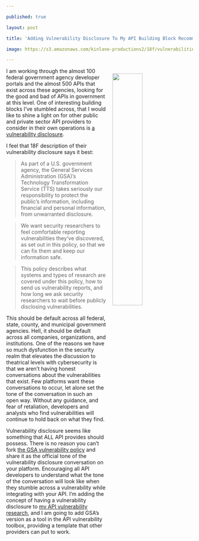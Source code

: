 ---
published: true
layout: post
title: 'Adding Vulnerability Disclosure To My API Building Block Recommendations'
image: https://s3.amazonaws.com/kinlane-productions2/18f/vulnerabilities-disclosure-policy.png
---

<p><a href="https://18f.gsa.gov/vulnerability-disclosure-policy/"><img src="https://s3.amazonaws.com/kinlane-productions2/18f/vulnerabilities-disclosure-policy.png" align="right" width="40%" style="padding: 15px;" /></a>
<p>I am working through the almost 100 federal government agency developer portals and the almost 500 APIs that exist across these agencies, looking for the good and bad of APIs in government at this level. One of interesting building blocks I’ve stumbled across, that I would like to shine a light on for other public and private sector API providers to consider in their own operations is <a href="https://18f.gsa.gov/vulnerability-disclosure-policy/">a vulnerability disclosure</a>.

<p>I feel that 18F description of their vulnerability disclosure says it best:

<blockquote>
  <p>As part of a U.S. government agency, the General Services Administration (GSA)’s Technology Transformation Service (TTS) takes seriously our responsibility to protect the public’s information, including financial and personal information, from unwarranted disclosure.
</blockquote>

<blockquote>
  <p>We want security researchers to feel comfortable reporting vulnerabilities they’ve discovered, as set out in this policy, so that we can fix them and keep our information safe.
</blockquote>

<blockquote>
  <p>This policy describes what systems and types of research are covered under this policy, how to send us vulnerability reports, and how long we ask security researchers to wait before publicly disclosing vulnerabilities.
</blockquote>

<p>This should be default across all federal, state, county, and municipal government agencies. Hell, it should be default across all companies, organizations, and institutions. One of the reasons we have so much dysfunction in the security realm that elevates the discussion to theatrical levels with cybersecurity is that we aren’t having honest conversations about the vulnerabilities that exist. Few platforms want these conversations to occur, let alone set the tone of the conversation in such an open way. Without any guidance, and fear of retaliation, developers and analysts who find vulnerabilities will continue to hold back on what they find.

<p>Vulnerability disclosure seems like something that ALL API provides should possess. There is no reason you can’t fork <a href="https://github.com/18F/vulnerability-disclosure-policy/blob/master/vulnerability-disclosure-policy.md#vulnerability-disclosure-policy">the GSA vulnerability policy</a> and share it as the official tone of the vulnerability disclosure conversation on your platform. Encouraging all API developers to understand what the tone of the conversation will look like when they stumble across a vulnerability while integrating with your API. I’m adding the concept of having a vulnerability disclosure to <a href="http://vulnerabilities.apievangelist.com/">my API vulnerability research</a>, and I am going to add GSA’s version as a tool in the API vulnerability toolbox, providing a template that other providers can put to work.


